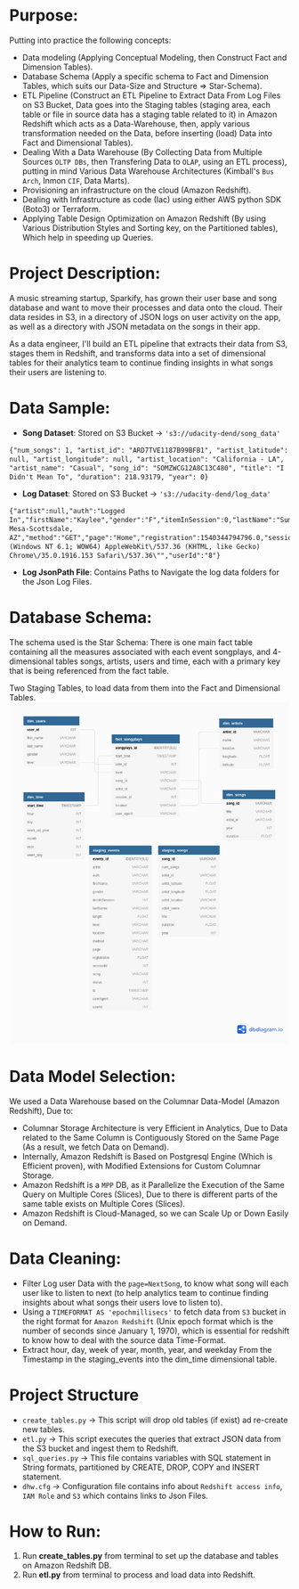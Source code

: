 # Purpose:

Putting into practice the following concepts:

- Data modeling (Applying Conceptual Modeling, then Construct Fact and Dimension Tables).
- Database Schema (Apply a specific schema to Fact and Dimension Tables, which suits our Data-Size and Structure => Star-Schema).
- ETL Pipeline (Construct an ETL Pipeline to Extract Data From Log Files on S3 Bucket, Data goes into the Staging tables (staging area, each table or file in source data has a staging table related to it) in Amazon Redshift which acts as a Data-Warehouse, then, apply various transformation needed on the Data, before inserting (load) Data into Fact and Dimensional Tables).
- Dealing With a Data Warehouse (By Collecting Data from Multiple Sources `OLTP DBs`, then Transfering Data to `OLAP`, using an ETL process), putting in mind Various Data Warehouse Architectures (Kimball's `Bus Arch`, Inmon `CIF`, Data Marts).
- Provisioning an infrastructure on the cloud (Amazon Redshift).
- Dealing with Infrastructure as code (Iac) using either AWS python SDK (Boto3) or Terraform.
- Applying Table Design Optimization on Amazon Redshift (By using Various Distribution Styles and Sorting key, on the Partitioned tables), Which help in speeding up Queries.

# Project Description:

A music streaming startup, Sparkify, has grown their user base and song database and want to move their processes and data onto the cloud. Their data resides in S3, in a directory of JSON logs on user activity on the app, as well as a directory with JSON metadata on the songs in their app.

As a data engineer, I'll build an ETL pipeline that extracts their data from S3, stages them in Redshift, and transforms data into a set of dimensional tables for their analytics team to continue finding insights in what songs their users are listening to.

# Data Sample:

- **Song Dataset**: Stored on S3 Bucket -> `'s3://udacity-dend/song_data'`

```
{"num_songs": 1, "artist_id": "ARD7TVE1187B99BFB1", "artist_latitude": null, "artist_longitude": null, "artist_location": "California - LA", "artist_name": "Casual", "song_id": "SOMZWCG12A8C13C480", "title": "I Didn't Mean To", "duration": 218.93179, "year": 0}
```

- **Log Dataset**: Stored on S3 Bucket -> `'s3://udacity-dend/log_data'`

```
{"artist":null,"auth":"Logged In","firstName":"Kaylee","gender":"F","itemInSession":0,"lastName":"Summers","length":null,"level":"free","location":"Phoenix-Mesa-Scottsdale, AZ","method":"GET","page":"Home","registration":1540344794796.0,"sessionId":139,"song":null,"status":200,"ts":1541106106796,"userAgent":"\"Mozilla\/5.0 (Windows NT 6.1; WOW64) AppleWebKit\/537.36 (KHTML, like Gecko) Chrome\/35.0.1916.153 Safari\/537.36\"","userId":"8"}
```

- **Log JsonPath File**: Contains Paths to Navigate the log data folders for the Json Log Files.

# Database Schema:

The schema used is the Star Schema: There is one main fact table containing all the measures associated with each event songplays, and 4-dimensional tables songs, artists, users and time, each with a primary key that is being referenced from the fact table.

Two Staging Tables, to load data from them into the Fact and Dimensional Tables.
![App_Look](https://github.com/Abdel-Raouf/Data-Warehouse-With-Amazon-Redshift/blob/main/images/Star-Schema.png)

# Data Model Selection:

We used a Data Warehouse based on the Columnar Data-Model (Amazon Redshift), Due to:

- Columnar Storage Architecture is very Efficient in Analytics, Due to Data related to the Same Column is Contiguously Stored on the Same Page (As a result, we fetch Data on Demand).
- Internally, Amazon Redshift is Based on Postgresql Engine (Which is Efficient proven), with Modified Extensions for Custom Columnar Storage.
- Amazon Redshift is a `MPP` DB, as it Parallelize the Execution of the Same Query on Multiple Cores (Slices), Due to there is different parts of the same table exists on Multiple Cores (Slices).
- Amazon Redshift is Cloud-Managed, so we can Scale Up or Down Easily on Demand.

# Data Cleaning:

- Filter Log user Data with the `page=NextSong`, to know what song will each user like to listen to next (to help analytics team to continue finding insights about what songs their users love to listen to).
- Using a `TIMEFORMAT AS 'epochmillisecs'` to fetch data from `S3` bucket in the right format for `Amazon Redshift` (Unix epoch format which is the number of seconds since January 1, 1970), which is essential for redshift to know how to deal with the source data Time-Format.
- Extract hour, day, week of year, month, year, and weekday From the Timestamp in the staging_events into the dim_time dimensional table.

# Project Structure

- `create_tables.py` -> This script will drop old tables (if exist) ad re-create new tables.
- `etl.py` -> This script executes the queries that extract JSON data from the S3 bucket and ingest them to Redshift.
- `sql_queries.py` -> This file contains variables with SQL statement in String formats, partitioned by CREATE, DROP, COPY and INSERT statement.
- `dhw.cfg` -> Configuration file contains info about `Redshift access info`, `IAM Role` and `S3` which contains links to Json Files.

# How to Run:

1. Run **create_tables.py** from terminal to set up the database and tables on Amazon Redshift DB.
2. Run **etl.py** from terminal to process and load data into Redshift.
